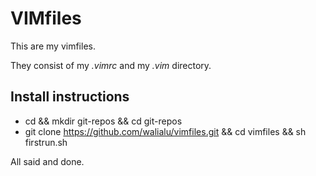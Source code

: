 VIMfiles
=========

This are my vimfiles.

They consist of my *.vimrc* and my *.vim* directory.

Install instructions
----------------------
- cd && mkdir git-repos && cd git-repos
- git clone https://github.com/walialu/vimfiles.git && cd vimfiles && sh firstrun.sh

All said and done.
